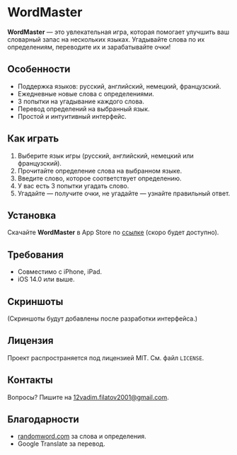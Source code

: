 # WordMaster

**WordMaster** — это увлекательная игра, которая помогает улучшить ваш словарный запас на нескольких языках. Угадывайте слова по их определениям, переводите их и зарабатывайте очки!

## Особенности
- Поддержка языков: русский, английский, немецкий, французский.
- Ежедневные новые слова с определениями.
- 3 попытки на угадывание каждого слова.
- Перевод определений на выбранный язык.
- Простой и интуитивный интерфейс.

## Как играть
1. Выберите язык игры (русский, английский, немецкий или французский).
2. Прочитайте определение слова на выбранном языке.
3. Введите слово, которое соответствует определению.
4. У вас есть 3 попытки угадать слово.
5. Угадайте — получите очки, не угадайте — узнайте правильный ответ.

## Установка
Скачайте **WordMaster** в App Store по [ссылке](#) (скоро будет доступно).

## Требования
- Совместимо с iPhone, iPad.
- iOS 14.0 или выше.

## Скриншоты
(Скриншоты будут добавлены после разработки интерфейса.)

## Лицензия
Проект распространяется под лицензией MIT. См. файл `LICENSE`.

## Контакты
Вопросы? Пишите на 12vadim.filatov2001@gmail.com.

## Благодарности
- [randomword.com](https://randomword.com/) за слова и определения.
- Google Translate за перевод.